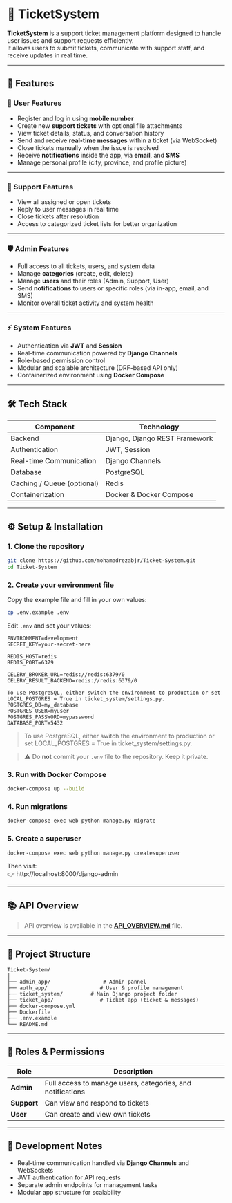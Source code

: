 # 🎫 TicketSystem

**TicketSystem** is a support ticket management platform designed to handle user issues and support requests efficiently.  
It allows users to submit tickets, communicate with support staff, and receive updates in real time.

---

## 🚀 Features

### 👤 User Features
- Register and log in using **mobile number**  
- Create new **support tickets** with optional file attachments  
- View ticket details, status, and conversation history  
- Send and receive **real-time messages** within a ticket (via WebSocket)  
- Close tickets manually when the issue is resolved  
- Receive **notifications** inside the app, via **email**, and **SMS**  
- Manage personal profile (city, province, and profile picture)

---

### 🧰 Support Features
- View all assigned or open tickets  
- Reply to user messages in real time  
- Close tickets after resolution  
- Access to categorized ticket lists for better organization  

---

### 🛡️ Admin Features
- Full access to all tickets, users, and system data  
- Manage **categories** (create, edit, delete)  
- Manage **users** and their roles (Admin, Support, User)  
- Send **notifications** to users or specific roles (via in-app, email, and SMS)  
- Monitor overall ticket activity and system health  

---

### ⚡ System Features
- Authentication via **JWT** and **Session**  
- Real-time communication powered by **Django Channels**  
- Role-based permission control  
- Modular and scalable architecture (DRF-based API only)  
- Containerized environment using **Docker Compose**  


---

## 🛠️ Tech Stack

| Component | Technology |
|------------|-------------|
| Backend | Django, Django REST Framework |
| Authentication | JWT, Session |
| Real-time Communication | Django Channels |
| Database | PostgreSQL |
| Caching / Queue (optional) | Redis |
| Containerization | Docker & Docker Compose |

---

## ⚙️ Setup & Installation

### 1. Clone the repository
```bash
git clone https://github.com/mohamadrezabjr/Ticket-System.git
cd Ticket-System
```

### 2. Create your environment file
Copy the example file and fill in your own values:
```bash
cp .env.example .env
```

Edit `.env` and set your values:
```
ENVIRONMENT=development
SECRET_KEY=your-secret-here

REDIS_HOST=redis
REDIS_PORT=6379

CELERY_BROKER_URL=redis://redis:6379/0
CELERY_RESULT_BACKEND=redis://redis:6379/0

To use PostgreSQL, either switch the environment to production or set LOCAL_POSTGRES = True in ticket_system/settings.py.
POSTGRES_DB=my_database
POSTGRES_USER=myuser
POSTGRES_PASSWORD=mypassword
DATABASE_PORT=5432

```
>To use PostgreSQL, either switch the environment to production or set LOCAL_POSTGRES = True in ticket_system/settings.py.

> ⚠️ Do **not** commit your `.env` file to the repository. Keep it private.

### 3. Run with Docker Compose
```bash
docker-compose up --build
```

### 4. Run migrations
```bash
docker-compose exec web python manage.py migrate
```

### 5. Create a superuser
```bash
docker-compose exec web python manage.py createsuperuser
```

Then visit:  
👉 http://localhost:8000/django-admin


---

## 📚 API Overview
>API overview is available in the [**API_OVERVIEW.md**](Docs/API_OVERVIEW.md) file.

---

## 📂 Project Structure
```
Ticket-System/
│
├── admin_app/                 # Admin pannel
├── auth_app/                 # User & profile management
├── ticket_system/         # Main Django project folder
├── ticket_app/               # Ticket app (ticket & messages)
├── docker-compose.yml
├── Dockerfile
├── .env.example
└── README.md
```

---

## 👥 Roles & Permissions

| Role | Description |
|------|--------------|
| **Admin** | Full access to manage users, categories, and notifications |
| **Support** | Can view and respond to tickets |
| **User** | Can create and view own tickets |

---

## 🧪 Development Notes

- Real-time communication handled via **Django Channels** and WebSockets  
- JWT authentication for API requests  
- Separate admin endpoints for management tasks  
- Modular app structure for scalability  

